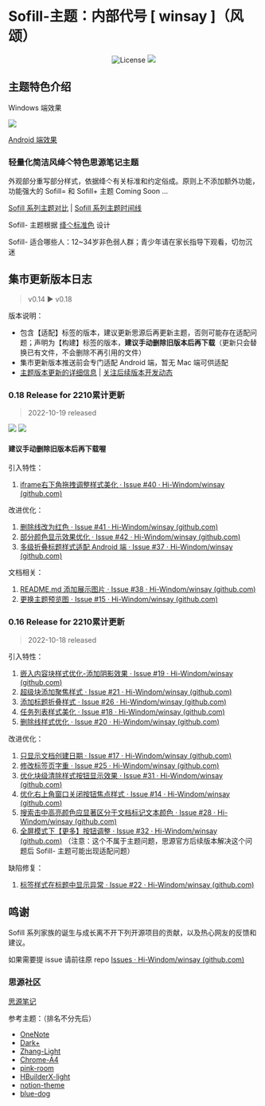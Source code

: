 # Sofill-主题：内部代号 [ winsay ]（风颂）

<p align="center">
    <img src="https://img.shields.io/pypi/l/color-theme-analyse.svg" alt="License">
    <a href="tencent://AddContact/?fromId=45&fromSubId=1&subcmd=all&uin=694357845&website=www.oicqzone.com"><img src="https://img.shields.io/badge/QQ-694357845-orange"></a>
</p>

## 主题特色介绍

Windows 端效果

<p><img src="https://user-images.githubusercontent.com/83791825/196647225-68255f96-f1d0-466e-aa88-c1a5ea3d885e.png"/></p>

[Android 端效果](https://user-images.githubusercontent.com/83791825/196648028-95580051-0f5a-493d-88c8-7ff3a200ce2a.jpg)

### 轻量化简洁风绛亽特色思源笔记主题

外观部分重写部分样式，依据绛亽有关标准和约定俗成。原则上不添加额外功能，功能强大的 Sofill= 和 Sofill+ 主题 Coming Soon ... 

[Sofill 系列主题对比](https://github.com/Hi-Windom/Sofill/wiki/Sofill-%E7%B3%BB%E5%88%97%E4%B8%BB%E9%A2%98%E5%A6%82%E4%BD%95%E9%80%89%E6%8B%A9)  |  [Sofill 系列主题时间线 ](https://github.com/Hi-Windom/Sofill/wiki/Sofill-%E7%B3%BB%E5%88%97%E5%AE%B6%E6%97%8F%E6%97%B6%E9%97%B4%E7%BA%BF)

Sofill- 主题根据 [绛亽标准色](https://github.com/Hi-Windom/Sofill/wiki/Sofill-%E7%B3%BB%E5%88%97%E4%B8%BB%E9%A2%98%E9%80%9A%E7%94%A8%E6%A0%87%E5%87%86%E8%89%B2) 设计

Sofill- 适合哪些人：12~34岁非色弱人群；青少年请在家长指导下观看，切勿沉迷

## 集市更新版本日志

> v0.14 ▶ v0.18

版本说明：

* 包含【适配】标签的版本，建议更新思源后再更新主题，否则可能存在适配问题；声明为【构建】标签的版本，**建议手动删除旧版本后再下载**（更新只会替换已有文件，不会删除不再引用的文件）
* 集市更新版本推送前会专门适配 Android 端，暂无 Mac 端可供适配
* [主题版本更新的详细信息](https://github.com/Hi-Windom/winsay/releases)  |  [关注后续版本开发动态](https://github.com/Hi-Windom/winsay/milestones)

### 0.18 Release for 2210累计更新

> 2022-10-19 released

<p><img src="https://img.shields.io/badge/%E9%80%82%E9%85%8D-2.4.1-green"/>
<img src="https://img.shields.io/badge/-%E6%9E%84%E5%BB%BA-yellow"/></p>

#### 建议手动删除旧版本后再下载喔

引入特性：

1. [iframe右下角拖拽调整样式美化 · Issue #40 · Hi-Windom/winsay (github.com)](https://github.com/Hi-Windom/winsay/issues/40)

改进优化：

1. [删除线改为红色 · Issue #41 · Hi-Windom/winsay (github.com)](https://github.com/Hi-Windom/winsay/issues/41)
2. [部分颜色显示效果优化 · Issue #42 · Hi-Windom/winsay (github.com)](https://github.com/Hi-Windom/winsay/issues/42)
3. [多级折叠标题样式适配 Android 端 · Issue #37 · Hi-Windom/winsay (github.com)](https://github.com/Hi-Windom/winsay/issues/37)

文档相关：

1. [README.md 添加展示图片 · Issue #38 · Hi-Windom/winsay (github.com)](https://github.com/Hi-Windom/winsay/issues/38)
2. [更换主题预览图 · Issue #15 · Hi-Windom/winsay (github.com)](https://github.com/Hi-Windom/winsay/issues/15)

### 0.16 Release for 2210累计更新

> 2022-10-18 released

引入特性：

1. [嵌入内容块样式优化-添加阴影效果 · Issue #19 · Hi-Windom/winsay (github.com)](https://github.com/Hi-Windom/winsay/issues/19)
2. [超级块添加聚焦样式 · Issue #21 · Hi-Windom/winsay (github.com)](https://github.com/Hi-Windom/winsay/issues/21)
3. [添加标题折叠样式 · Issue #26 · Hi-Windom/winsay (github.com)](https://github.com/Hi-Windom/winsay/issues/26)
4. [任务列表样式美化 · Issue #18 · Hi-Windom/winsay (github.com)](https://github.com/Hi-Windom/winsay/issues/18)
5. [删除线样式优化 · Issue #20 · Hi-Windom/winsay (github.com)](https://github.com/Hi-Windom/winsay/issues/20)

改进优化：

1. [只显示文档创建日期 · Issue #17 · Hi-Windom/winsay (github.com)](https://github.com/Hi-Windom/winsay/issues/17)
2. [修改标签页字重 · Issue #25 · Hi-Windom/winsay (github.com)](https://github.com/Hi-Windom/winsay/issues/25)
3. [优化块级清除样式按钮显示效果 · Issue #31 · Hi-Windom/winsay (github.com)](https://github.com/Hi-Windom/winsay/issues/31)
4. [优化右上角窗口关闭按钮焦点样式 · Issue #14 · Hi-Windom/winsay (github.com)](https://github.com/Hi-Windom/winsay/issues/14)
5. [搜索击中高亮颜色应显著区分于文档标记文本颜色 · Issue #28 · Hi-Windom/winsay (github.com)](https://github.com/Hi-Windom/winsay/issues/28)
6. [全屏模式下【更多】按钮调整 · Issue #32 · Hi-Windom/winsay (github.com)](https://github.com/Hi-Windom/winsay/issues/32) （注意：这个不属于主题问题，思源官方后续版本解决这个问题后 Sofill- 主题可能出现适配问题）

缺陷修复：

1. [标签样式在标题中显示异常 · Issue #22 · Hi-Windom/winsay (github.com)](https://github.com/Hi-Windom/winsay/issues/22)

## 鸣谢

Sofill 系列家族的诞生与成长离不开下列开源项目的贡献，以及热心网友的反馈和建议。

如果需要提 issue 请前往原 repo [Issues · Hi-Windom/winsay (github.com)](https://github.com/Hi-Windom/winsay/issues)

### 思源社区

[思源笔记](https://github.com/siyuan-note/siyuan)

参考主题：（排名不分先后）

* [OneNote](https://github.com/UserZYF/OneNote)
* [Dark+](https://github.com/Zuoqiu-Yingyi/siyuan-theme-dark-plus)
* [Zhang-Light](https://github.com/UserZYF/zhang-light)
* [Chrome-A4](https://github.com/UserZYF/Chrome-A4)
* [pink-room](https://github.com/StarDustSheep/pink-room)
* [HBuilderX-light](https://github.com/UFDXD/HBuilderX-Light)
* [notion-theme](https://github.com/royc01/notion-theme)
* [blue-dog](https://github.com/UserZYF/blue-dog)
